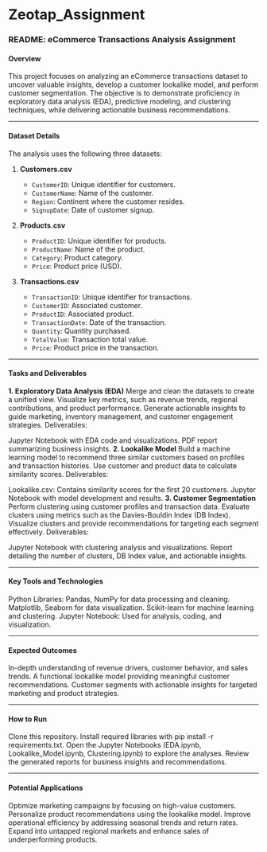 # Zeotap_Assignment
### README: eCommerce Transactions Analysis Assignment
#### **Overview**
This project focuses on analyzing an eCommerce transactions dataset to uncover valuable insights, develop a customer lookalike model, and perform customer segmentation. The objective is to demonstrate proficiency in exploratory data analysis (EDA), predictive modeling, and clustering techniques, while delivering actionable business recommendations.

---

#### **Dataset Details**
The analysis uses the following three datasets:
1. **Customers.csv**  
   - `CustomerID`: Unique identifier for customers.  
   - `CustomerName`: Name of the customer.  
   - `Region`: Continent where the customer resides.  
   - `SignupDate`: Date of customer signup.

2. **Products.csv**  
   - `ProductID`: Unique identifier for products.  
   - `ProductName`: Name of the product.  
   - `Category`: Product category.  
   - `Price`: Product price (USD).  

3. **Transactions.csv**  
   - `TransactionID`: Unique identifier for transactions.  
   - `CustomerID`: Associated customer.  
   - `ProductID`: Associated product.  
   - `TransactionDate`: Date of the transaction.  
   - `Quantity`: Quantity purchased.  
   - `TotalValue`: Transaction total value.  
   - `Price`: Product price in the transaction.
 ---

#### **Tasks and Deliverables**
**1. Exploratory Data Analysis (EDA)**
Merge and clean the datasets to create a unified view.
Visualize key metrics, such as revenue trends, regional contributions, and product performance.
Generate actionable insights to guide marketing, inventory management, and customer engagement strategies.
Deliverables:

Jupyter Notebook with EDA code and visualizations.
PDF report summarizing business insights.
 **2. Lookalike Model**
Build a machine learning model to recommend three similar customers based on profiles and transaction histories.
Use customer and product data to calculate similarity scores.
Deliverables:

Lookalike.csv: Contains similarity scores for the first 20 customers.
Jupyter Notebook with model development and results.
**3. Customer Segmentation**
Perform clustering using customer profiles and transaction data.
Evaluate clusters using metrics such as the Davies-Bouldin Index (DB Index).
Visualize clusters and provide recommendations for targeting each segment effectively.
Deliverables:

Jupyter Notebook with clustering analysis and visualizations.
Report detailing the number of clusters, DB Index value, and actionable insights.

---
#### **Key Tools and Technologies**
Python Libraries:
Pandas, NumPy for data processing and cleaning.
Matplotlib, Seaborn for data visualization.
Scikit-learn for machine learning and clustering.
Jupyter Notebook: Used for analysis, coding, and visualization.

---
#### **Expected Outcomes**
In-depth understanding of revenue drivers, customer behavior, and sales trends.
A functional lookalike model providing meaningful customer recommendations.
Customer segments with actionable insights for targeted marketing and product strategies.

---
#### **How to Run**
Clone this repository.
Install required libraries with pip install -r requirements.txt.
Open the Jupyter Notebooks (EDA.ipynb, Lookalike_Model.ipynb, Clustering.ipynb) to explore the analyses.
Review the generated reports for business insights and recommendations.

---
#### **Potential Applications**
Optimize marketing campaigns by focusing on high-value customers.
Personalize product recommendations using the lookalike model.
Improve operational efficiency by addressing seasonal trends and return rates.
Expand into untapped regional markets and enhance sales of underperforming products.
